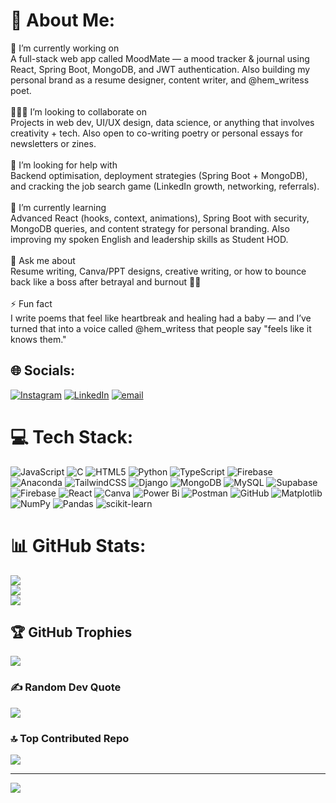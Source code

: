# 💫 About Me:
🔭 I’m currently working on<br>A full-stack web app called MoodMate — a mood tracker & journal using React, Spring Boot, MongoDB, and JWT authentication. Also building my personal brand as a resume designer, content writer, and @hem_writess poet.<br><br>🧑‍🤝‍🧑 I’m looking to collaborate on<br>Projects in web dev, UI/UX design, data science, or anything that involves creativity + tech. Also open to co-writing poetry or personal essays for newsletters or zines.<br><br>🤝 I’m looking for help with<br>Backend optimisation, deployment strategies (Spring Boot + MongoDB), and cracking the job search game (LinkedIn growth, networking, referrals).<br><br>🌱 I’m currently learning<br>Advanced React (hooks, context, animations), Spring Boot with security, MongoDB queries, and content strategy for personal branding. Also improving my spoken English and leadership skills as Student HOD.<br><br>💬 Ask me about<br>Resume writing, Canva/PPT designs, creative writing, or how to bounce back like a boss after betrayal and burnout 😤💥<br><br>⚡ Fun fact<br>I write poems that feel like heartbreak and healing had a baby — and I’ve turned that into a voice called @hem_writess that people say "feels like it knows them."


## 🌐 Socials:
[![Instagram](https://img.shields.io/badge/Instagram-%23E4405F.svg?logo=Instagram&logoColor=white)](https://instagram.com/https://www.instagram.com/heyy__heman) [![LinkedIn](https://img.shields.io/badge/LinkedIn-%230077B5.svg?logo=linkedin&logoColor=white)](https://linkedin.com/in/https://www.linkedin.com/in/pangoth-hemanth-nayak-13195228b/) [![email](https://img.shields.io/badge/Email-D14836?logo=gmail&logoColor=white)](mailto:official.hemanthnayakpangoth@gmail.com) 

# 💻 Tech Stack:
![JavaScript](https://img.shields.io/badge/javascript-%23323330.svg?style=plastic&logo=javascript&logoColor=%23F7DF1E) ![C](https://img.shields.io/badge/c-%2300599C.svg?style=plastic&logo=c&logoColor=white) ![HTML5](https://img.shields.io/badge/html5-%23E34F26.svg?style=plastic&logo=html5&logoColor=white) ![Python](https://img.shields.io/badge/python-3670A0?style=plastic&logo=python&logoColor=ffdd54) ![TypeScript](https://img.shields.io/badge/typescript-%23007ACC.svg?style=plastic&logo=typescript&logoColor=white) ![Firebase](https://img.shields.io/badge/firebase-%23039BE5.svg?style=plastic&logo=firebase) ![Anaconda](https://img.shields.io/badge/Anaconda-%2344A833.svg?style=plastic&logo=anaconda&logoColor=white) ![TailwindCSS](https://img.shields.io/badge/tailwindcss-%2338B2AC.svg?style=plastic&logo=tailwind-css&logoColor=white) ![Django](https://img.shields.io/badge/django-%23092E20.svg?style=plastic&logo=django&logoColor=white) ![MongoDB](https://img.shields.io/badge/MongoDB-%234ea94b.svg?style=plastic&logo=mongodb&logoColor=white) ![MySQL](https://img.shields.io/badge/mysql-4479A1.svg?style=plastic&logo=mysql&logoColor=white) ![Supabase](https://img.shields.io/badge/Supabase-3ECF8E?style=plastic&logo=supabase&logoColor=white) ![Firebase](https://img.shields.io/badge/firebase-a08021?style=plastic&logo=firebase&logoColor=ffcd34) ![React](https://img.shields.io/badge/react-%2320232a.svg?style=plastic&logo=react&logoColor=%2361DAFB) ![Canva](https://img.shields.io/badge/Canva-%2300C4CC.svg?style=plastic&logo=Canva&logoColor=white) ![Power Bi](https://img.shields.io/badge/power_bi-F2C811?style=plastic&logo=powerbi&logoColor=black) ![Postman](https://img.shields.io/badge/Postman-FF6C37?style=plastic&logo=postman&logoColor=white) ![GitHub](https://img.shields.io/badge/github-%23121011.svg?style=plastic&logo=github&logoColor=white) ![Matplotlib](https://img.shields.io/badge/Matplotlib-%23ffffff.svg?style=plastic&logo=Matplotlib&logoColor=black) ![NumPy](https://img.shields.io/badge/numpy-%23013243.svg?style=plastic&logo=numpy&logoColor=white) ![Pandas](https://img.shields.io/badge/pandas-%23150458.svg?style=plastic&logo=pandas&logoColor=white) ![scikit-learn](https://img.shields.io/badge/scikit--learn-%23F7931E.svg?style=plastic&logo=scikit-learn&logoColor=white)
# 📊 GitHub Stats:
![](https://github-readme-stats.vercel.app/api?username=hemannayak&theme=solarized-light&hide_border=true&include_all_commits=false&count_private=false)<br/>
![](https://nirzak-streak-stats.vercel.app/?user=hemannayak&theme=solarized-light&hide_border=true)<br/>
![](https://github-readme-stats.vercel.app/api/top-langs/?username=hemannayak&theme=solarized-light&hide_border=true&include_all_commits=false&count_private=false&layout=compact)

## 🏆 GitHub Trophies
![](https://github-profile-trophy.vercel.app/?username=hemannayak&theme=radical&no-frame=true&no-bg=false&margin-w=4)

### ✍️ Random Dev Quote
![](https://quotes-github-readme.vercel.app/api?type=horizontal&theme=radical)

### 🔝 Top Contributed Repo
![](https://github-contributor-stats.vercel.app/api?username=hemannayak&limit=5&theme=dark&combine_all_yearly_contributions=true)

---
[![](https://visitcount.itsvg.in/api?id=hemannayak&icon=0&color=1)](https://visitcount.itsvg.in)

<!-- Proudly created with GPRM ( https://gprm.itsvg.in ) -->
